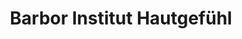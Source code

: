 ---
title: "Barbor Institut Hautgefühl"
url: /wachtberg/barbor-institut-hautgefuehl/
shop: Kosmetik
---